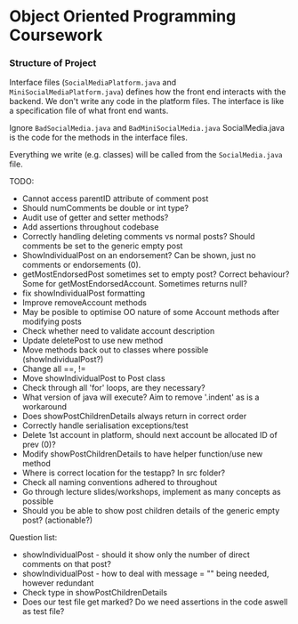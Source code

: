 # Object Oriented Programming Coursework

### Structure of Project
Interface files (`SocialMediaPlatform.java` and `MiniSocialMediaPlatform.java`) defines how the front end interacts with the backend. We don't write any code in the platform files. The interface is like a specification file of what front end wants. 

Ignore `BadSocialMedia.java` and `BadMiniSocialMedia.java`
SocialMedia.java is the code for the methods in the interface files.

Everything we write (e.g. classes) will be called from the `SocialMedia.java` file.

TODO: 
- Cannot access parentID attribute of comment post 
- Should numComments be double or int type?
- Audit use of getter and setter methods? 
- Add assertions throughout codebase
- Correctly handling deleting comments vs normal posts? Should comments be set to the generic empty post
- ShowIndividualPost on an endorsement? Can be shown, just no comments or endorsements (0). 
- getMostEndorsedPost sometimes set to empty post? Correct behaviour? Some for getMostEndorsedAccount. Sometimes returns null?
- fix showIndividualPost formatting 
- Improve removeAccount methods
- May be posible to optimise OO nature of some Account methods after modifying posts
- Check whether need to validate account description 
- Update deletePost to use new method 
- Move methods back out to classes where possible (showIndividualPost?)
- Change all ==, !=
- Move showIndividualPost to Post class
- Check through all 'for' loops, are they necessary? 
- What version of java will execute? Aim to remove '.indent' as is a workaround 
- Does showPostChildrenDetails always return in correct order 
- Correctly handle serialisation exceptions/test
- Delete 1st account in platform, should next account be allocated ID of prev (0)? 
- Modify showPostChildrenDetails to have helper function/use new method
- Where is correct location for the testapp? In src folder? 
- Check all naming conventions adhered to throughout
- Go through lecture slides/workshops, implement as many concepts as possible 
- Should you be able to show post children details of the generic empty post? (actionable?)

Question list:
- showIndividualPost - should it show only the number of direct comments on that post? 
- showIndividualPost - how to deal with message = "" being needed, however redundant 
- Check type in showPostChildrenDetails
- Does our test file get marked? Do we need assertions in the code aswell as test file? 


